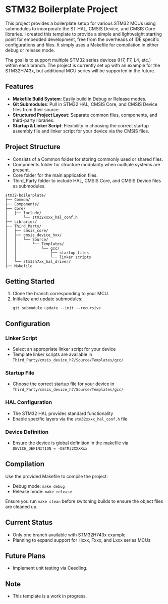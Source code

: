 # STM32 Boilerplate Project

This project provides a boilerplate setup for various STM32 MCUs using submodules to incorporate the ST HAL, CMSIS Device, and CMSIS Core libraries. 
I created this template to provide a simple and lightweight starting point for embedded development, free from the overheads of IDE specific configurations and files.
It simply uses a Makefile for compilation in either debug or release mode.

The goal is to support multiple STM32 series devices (H7, F7, L4, etc.) within each branch. The project is currently set up with an example for the STM32H743x, but additional MCU series will be supported in the future.

## Features

- **Makefile Build System**: Easily build in Debug or Release modes.
- **Git Submodules**: Pull in STM32 HAL, CMSIS Core, and CMSIS Device files from their source.
- **Structured Project Layout**: Separate common files, components, and third-party libraries.
- **Startup & Linker Script**: Flexibility in choosing the correct startup assembly file and linker script for your device via the CMSIS files.

## Project Structure

- Consists of a Common folder for storing commonly used or shared files.
- Components folder for structure modularity when multiple systems are present.
- Core folder for the main application files.
- Third_Party folder to include HAL, CMSIS Core, and CMSIS Device files as submodules.


```
stm32-boilerplate/
├── Common/
├── Components/
├── Core/
│   ├── Include/
│       └── stm32xxxx_hal_conf.h
├── Libraries/
├── Third_Party/
│   ├── cmsis_core/
│   ├── cmsis_device_hxx/
│   │   └── Source/
│   │       └── Templates/
│   │           └── gcc/
│   │               ├── startup files
│   │               └── linker scripts
│   └── stm32h7xx_hal_driver/
├── Makefile
```

## Getting Started

1. Clone the branch corresponding to your MCU.
2. Initialize and update submodules:
   ```
   git submodule update --init --recursive
   ```

## Configuration

### Linker Script
- Select an appropriate linker script for your device
- Template linker scripts are available in `Third_Party/cmsis_device_h7/Source/Templates/gcc/`

### Startup File
- Choose the correct startup file for your device in `Third_Party/cmsis_device_h7/Source/Templates/gcc/`

### HAL Configuration
- The STM32 HAL provides standard functionality
- Enable specific layers via the `stm32xxxx_hal_conf.h` file

### Device Definition
- Ensure the device is global definition in the makefile via `DEVICE_DEFINITION = -DSTM32XXXXxx`

## Compilation

Use the provided Makefile to compile the project:

- Debug mode: `make debug`
- Release mode: `make release`

Ensure you run `make clean` before switching builds to ensure the object files are cleaned up.

## Current Status

- Only one branch available with STM32H743x example
- Planning to expand support for Hxxx, Fxxx, and Lxxx series MCUs

## Future Plans

- Implement unit testing via Ceedling.

## Note
- This template is a work in progress. 
